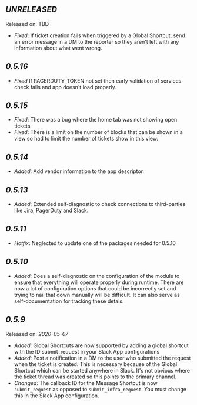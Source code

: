 *UNRELEASED*
--------------------
Released on: TBD
* *Fixed*: If ticket creation fails when triggered by a Global Shortcut, send an error message in a DM to the reporter so they aren't left with any information about what went wrong.

*0.5.16*
--------------------
* *Fixed* If PAGERDUTY_TOKEN not set then early validation of services check fails and app doesn't load properly.

*0.5.15*
--------------------
* *Fixed*: There was a bug where the home tab was not showing open tickets
* *Fixed*: There is a limit on the number of blocks that can be shown in a view so had to limit the number of tickets show in this view.

*0.5.14*
--------------------
* *Added*: Add vendor information to the app descriptor.

*0.5.13*
--------------------
* *Added*: Extended self-diagnostic to check connections to third-parties like Jira, PagerDuty and Slack.


*0.5.11*
--------------------
* *Hotfix*: Neglected to update one of the packages needed for 0.5.10

*0.5.10*
--------------------
* *Added*: Does a self-diagnostic on the configuration of the module to ensure that everything will operate properly during runtime.  There are now a lot of configuration options that could be incorrectly set and trying to nail that down manually will be difficult.  It can also serve as self-documentation for tracking these detais.


*0.5.9*
--------------------
Released on: _2020-05-07_

* *Added*: Global Shortcuts are now supported by adding a global shortcut with the ID submit_request in your Slack App configurations
* *Added*: Post a notification in a DM to the user who submitted the request when the ticket is created.  This is necessary because of the Global Shortcut which can be started anywhere in Slack.  It's not obvious where the ticket thread was created so this points to the primary channel.
* *Changed*: The callback ID for the Message Shortcut is now `submit_request` as opposed to `submit_infra_request`.  You must change this in the Slack App configuration.

